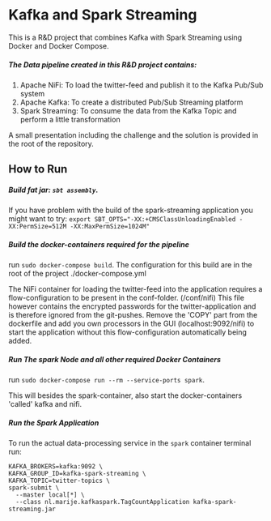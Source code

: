 Kafka and Spark Streaming 
=============================================

This is a R&D project that combines Kafka with Spark Streaming using Docker and Docker Compose.

##### The Data pipeline created in this R&D project contains:
1. Apache NiFi: To load the twitter-feed and publish it to the Kafka Pub/Sub system
2. Apache Kafka: To create a distributed Pub/Sub Streaming platform
3. Spark Streaming: To consume the data from the Kafka Topic and perform a little transformation

A small presentation including the challenge and the solution is provided in the root of the repository.

How to Run
----------

##### Build fat jar: `sbt assembly`.

If you have problem with the build of the spark-streaming application you might want to try: 
`export SBT_OPTS="-XX:+CMSClassUnloadingEnabled -XX:PermSize=512M -XX:MaxPermSize=1024M"`


##### Build the docker-containers required for the pipeline

run `sudo docker-compose build`.
The configuration for this build are in the root of the project ./docker-compose.yml

The NiFi container for loading the twitter-feed into the application requires a flow-configuration to be present in the conf-folder. (/conf/nifi) This file however contains the encrypted passwords for the twitter-application and is therefore ignored from the git-pushes. Remove the 'COPY' part from the dockerfile and add you own processors in the GUI (localhost:9092/nifi) to start the application without this flow-configuration automatically being added.

##### Run The spark Node and all other required Docker Containers
run `sudo docker-compose run --rm --service-ports spark`.

This will besides the spark-container, also start the docker-containers 'called' kafka and nifi.


##### Run the Spark Application
To run the actual data-processing service in the `spark` container terminal run:

```
KAFKA_BROKERS=kafka:9092 \
KAFKA_GROUP_ID=kafka-spark-streaming \
KAFKA_TOPIC=twitter-topics \
spark-submit \
  --master local[*] \
  --class nl.marije.kafkaspark.TagCountApplication kafka-spark-streaming.jar
```

